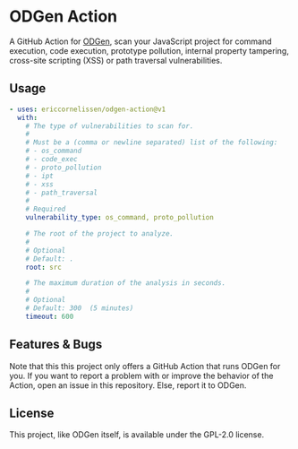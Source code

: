# ODGen Action

A GitHub Action for [ODGen](https://github.com/Song-Li/ODGen), scan your
JavaScript project for command execution, code execution, prototype pollution,
internal property tampering, cross-site scripting (XSS) or path traversal
vulnerabilities.

## Usage

```yml
- uses: ericcornelissen/odgen-action@v1
  with:
    # The type of vulnerabilities to scan for.
    #
    # Must be a (comma or newline separated) list of the following:
    # - os_command
    # - code_exec
    # - proto_pollution
    # - ipt
    # - xss
    # - path_traversal
    #
    # Required
    vulnerability_type: os_command, proto_pollution

    # The root of the project to analyze.
    #
    # Optional
    # Default: .
    root: src

    # The maximum duration of the analysis in seconds.
    #
    # Optional
    # Default: 300  (5 minutes)
    timeout: 600
```

## Features & Bugs

Note that this this project only offers a GitHub Action that runs ODGen for you.
If you want to report a problem with or improve the behavior of the Action, open
an issue in this repository. Else, report it to ODGen.

## License

This project, like ODGen itself, is available under the GPL-2.0 license.
